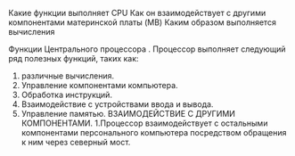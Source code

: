 Какие функции выполняет CPU
Как он взаимодействует с другими компонентами материнской платы (MB)
Каким образом выполняется вычисления

Функции Центрального процессора .
Процессор выполняет следующий ряд полезных  функций, таких как:
1. различные вычисления. 
2. Управление компонентами компьютера.
3. Обработка инструкций.
4. Взаимодействие с устройствами ввода и вывода.
5. Управление памятью.
ВЗАИМОДЕЙСТВИЕ С ДРУГИМИ КОМПОНЕНТАМИ.
1.Процессор взаимодействует с остальными компонентами персонального компьютера посредством обращения к ним через северный мост.
